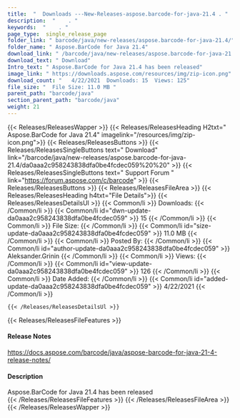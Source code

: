 ```yaml
---
title:  "  Downloads ---New-Releases-aspose.barcode-for-java-21.4 . " 
description:  "    . " 
keywords:  "    . " 
page_type:  single_release_page
folder_link: " barcode/java/new-releases/aspose.barcode-for-java-21.4/"
folder_name: " Aspose.BarCode for Java 21.4"
download_link: " /barcode/java/new-releases/aspose.barcode-for-java-21.4/da0aaa2c958243838dfa0be4fcdec059"
download_text: " Download"
Intro_text: " Aspose.BarCode for Java 21.4 has been released"
image_link: " https://downloads.aspose.com/resources/img/zip-icon.png"
download_count: "   4/22/2021  Downloads: 15  Views: 125"
file_size: "  File Size: 11.0 MB "
parent_path: "barcode/java"
section_parent_path: "barcode/java"
weight: 21 
---
```


{{< Releases/ReleasesWapper >}}
  {{< Releases/ReleasesHeading H2txt=" Aspose.BarCode for Java 21.4" imagelink="/resources/img/zip-icon.png">}}
  {{< Releases/ReleasesButtons >}}
    {{< Releases/ReleasesSingleButtons text=" Download" link="/barcode/java/new-releases/aspose.barcode-for-java-21.4/da0aaa2c958243838dfa0be4fcdec059%20%20" >}}
    {{< Releases/ReleasesSingleButtons text=" Support Forum " link="https://forum.aspose.com/c/barcode" >}}
  {{< Releases/ReleasesButtons >}}
  {{< Releases/ReleasesFileArea >}}
    {{< Releases/ReleasesHeading h4txt="File Details">}}
    {{< Releases/ReleasesDetailsUl >}}
            {{< Common/li  >}} Downloads: {{< /Common/li >}} 
      {{< Common/li id="dwn-update-da0aaa2c958243838dfa0be4fcdec059" >}} 15 {{< /Common/li >}} 
      {{< Common/li  >}} File Size: {{< /Common/li >}} 
      {{< Common/li id="size-update-da0aaa2c958243838dfa0be4fcdec059" >}} 11.0 MB {{< /Common/li >}} 
      {{< Common/li  >}} Posted By: {{< /Common/li >}} 
      {{< Common/li id="author-update-da0aaa2c958243838dfa0be4fcdec059" >}} Aleksander.Grinin {{< /Common/li >}} 
      {{< Common/li  >}} Views: {{< /Common/li >}} 
      {{< Common/li id="view-update-da0aaa2c958243838dfa0be4fcdec059" >}} 126 {{< /Common/li >}} 
      {{< Common/li  >}} Date Added: {{< /Common/li >}} 
      {{< Common/li id="added-update-da0aaa2c958243838dfa0be4fcdec059" >}} 4/22/2021 {{< /Common/li >}} 

    {{< /Releases/ReleasesDetailsUl >}}

  {{< Releases/ReleasesFileFeatures >}}
      <h4>Release Notes</h4><div><a href="https://docs.aspose.com/barcode/java/aspose-barcode-for-java-21-4-release-notes/">https://docs.aspose.com/barcode/java/aspose-barcode-for-java-21-4-release-notes/</a></div><h4>Description</h4><div class="HTMLDescription">Aspose.BarCode for Java 21.4 has been released</div>
  {{< /Releases/ReleasesFileFeatures >}}
 {{< /Releases/ReleasesFileArea >}}
{{< /Releases/ReleasesWapper >}}


